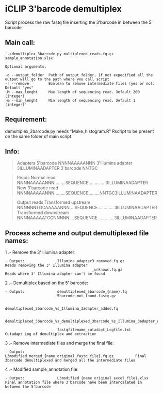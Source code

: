 # iCLIP 3'barcode demultiplex

Script process the raw fastq file inserting the 3'barcode in between the 5' barcode

## Main call:

    './demultiplex_3barcode.py multiplexed_reads.fq.gz sample_annotation.xlsx

    Optional arguments:

    -o --output_folder  Path of output folder. If not expecified all the output will go to the path where you call script
    -r --remove         Boolean to remove intermediate files (yes or no). Default "yes"
    -M --max_lenght     Max length of sequencing read. Default 200 (integer)
    -m --min_lenght     Min length of sequencing read. Default 1 (integer)'

## Requirement:

demultiplex_3barcode.py needs "Make_histogram.R" Rscript to be present on the same folder of main script

## Info:

> Adapters
5'barcode                   NNNNAAAAANNN
3'Illumina adapter                                                     3ILLUMINAADAPTER
3'barcode                                                         NNTGC

> Reads
Normal read                 NNNNAAAAANNN.........SEQUENCE..............3ILLUMINAADAPTER
New 3'barcode read          NNNNAAAAANNN.........SEQUENCE.........NNTGC3ILLUMINAADAPTER

> Output reads
Transformed upstream        NNNNNNTGCAAAAANNN....SEQUENCE..............3ILLUMINAADAPTER
Transformed downstream      NNNNAAAAATGCNNNNN....SEQUENCE..............3ILLUMINAADAPTER


## Process scheme and output demultiplexed file names: 

1 .- Remove the 3' Illumina adapter:

    - Output:               Illumina_adapter3_removed.fq.gz                             Reads removing the 3' Illumina adapter
                                            _unknown.fq.gz                              Reads where 3' Illumina adapter can't be found


2 .- Demultiplex based on the 5' barcode:

    - Output:               demultiplexed_5barcode_{name}.fq
                            5barcode_not_found.fastq.gz

                            demultiplexed_5barcode_%s_Illumina_3adapter_added.fq

                            demultiplexed_5barcode_%s_demultiplexed_3barcode_%s_Illumina_3adapter_added.fq

                            fastqfilename_cutadapt_Logfile.txt                          Cutadapt Log of demultiplex and extraction


3 .- Remove intermediate files and merge the final file:

    - Output:               L3modified_merged_{name_original_fastq_file}.fq.gz          Final 3barcode demultiplexed and merged all the intermediate files


4 .- Modified sample_annotation file:

    - Output:               L3modified_{name_original_excel_file}.xlsx                  Final annotation file where 3'barcode have been intercalated in between the 5'barcode


